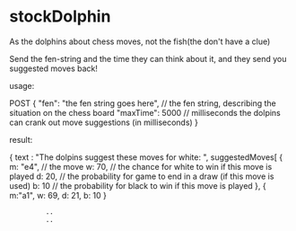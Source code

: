 stockDolphin
============

As the dolphins about chess moves, not the fish(the don't have a clue)

Send the fen-string and the time they can think about it, and they send you suggested moves back!


usage:

POST {  "fen": "the fen string goes here", // the fen string, describing the situation on the chess board
        "maxTime": 5000 // milliseconds the dolpins can crank out move suggestions (in milliseconds)
        }
        
result:

{ text : "The dolpins suggest these moves for white: ",
  suggestedMoves[
        { m: "e4", // the move
          w: 70, // the chance for white to win if this move is played
          d: 20, // the probability for game to end in a draw (if this move is used)
          b: 10  // the probability for black to win if this move is played
          },
          {
             m:"a1",
             w: 69,
             d: 21,
             b: 10
             }
             
             ..
             ..
             
